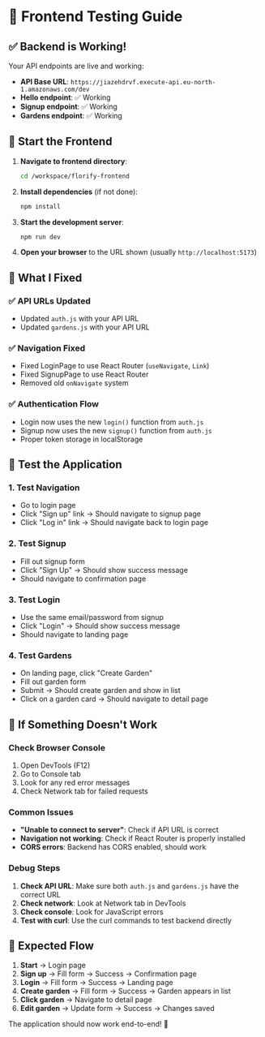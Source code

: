 # 🧪 Frontend Testing Guide

## ✅ **Backend is Working!**
Your API endpoints are live and working:
- **API Base URL**: `https://jiazehdrvf.execute-api.eu-north-1.amazonaws.com/dev`
- **Hello endpoint**: ✅ Working
- **Signup endpoint**: ✅ Working  
- **Gardens endpoint**: ✅ Working

## 🚀 **Start the Frontend**

1. **Navigate to frontend directory**:
   ```bash
   cd /workspace/florify-frontend
   ```

2. **Install dependencies** (if not done):
   ```bash
   npm install
   ```

3. **Start the development server**:
   ```bash
   npm run dev
   ```

4. **Open your browser** to the URL shown (usually `http://localhost:5173`)

## 🔧 **What I Fixed**

### ✅ **API URLs Updated**
- Updated `auth.js` with your API URL
- Updated `gardens.js` with your API URL

### ✅ **Navigation Fixed**
- Fixed LoginPage to use React Router (`useNavigate`, `Link`)
- Fixed SignupPage to use React Router
- Removed old `onNavigate` system

### ✅ **Authentication Flow**
- Login now uses the new `login()` function from `auth.js`
- Signup now uses the new `signup()` function from `auth.js`
- Proper token storage in localStorage

## 🧪 **Test the Application**

### 1. **Test Navigation**
- Go to login page
- Click "Sign up" link → Should navigate to signup page
- Click "Log in" link → Should navigate back to login page

### 2. **Test Signup**
- Fill out signup form
- Click "Sign Up" → Should show success message
- Should navigate to confirmation page

### 3. **Test Login**
- Use the same email/password from signup
- Click "Login" → Should show success message
- Should navigate to landing page

### 4. **Test Gardens**
- On landing page, click "Create Garden"
- Fill out garden form
- Submit → Should create garden and show in list
- Click on a garden card → Should navigate to detail page

## 🐛 **If Something Doesn't Work**

### **Check Browser Console**
1. Open DevTools (F12)
2. Go to Console tab
3. Look for any red error messages
4. Check Network tab for failed requests

### **Common Issues**
- **"Unable to connect to server"**: Check if API URL is correct
- **Navigation not working**: Check if React Router is properly installed
- **CORS errors**: Backend has CORS enabled, should work

### **Debug Steps**
1. **Check API URL**: Make sure both `auth.js` and `gardens.js` have the correct URL
2. **Check network**: Look at Network tab in DevTools
3. **Check console**: Look for JavaScript errors
4. **Test with curl**: Use the curl commands to test backend directly

## 📱 **Expected Flow**

1. **Start** → Login page
2. **Sign up** → Fill form → Success → Confirmation page
3. **Login** → Fill form → Success → Landing page
4. **Create garden** → Fill form → Success → Garden appears in list
5. **Click garden** → Navigate to detail page
6. **Edit garden** → Update form → Success → Changes saved

The application should now work end-to-end! 🎉